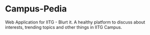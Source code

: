 # Campus-Pedia
Web Application for IITG - Blurt it. A healthy platform to discuss about interests, trending topics and other things in IITG Campus.
